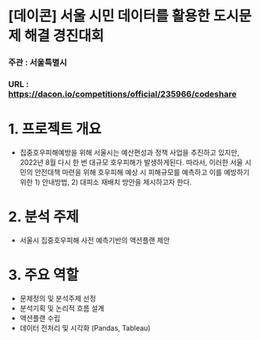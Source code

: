 # [데이콘] 서울 시민 데이터를 활용한 도시문제 해결 경진대회
### 주관 : 서울특별시 
### URL : https://dacon.io/competitions/official/235966/codeshare


# 1. 프로젝트 개요
- 집중호우피해예방을 위해 서울시는 예산편성과 정책 사업을 추진하고 있지만, 2022년 8월 다시 한 번 대규모 호우피해가 발생하게된다. 
  따라서, 이러한 서울 시민의 안전대책 마련을 위해 호우피해 예상 시 피해규모를 예측하고 이를 예방하기 위한 1) 안내방법, 2) 대피소 재배치 방안을 제시하고자 한다.

# 2. 분석 주제
- 서울시 집중호우피해 사전 예측기반의 액션플랜 제안

# 3. 주요 역할
- 문제정의 및 분석주제 선정
- 분석기획 및 논리적 흐름 설계
- 액션플랜 수립
- 데이터 전처리 및 시각화 (Pandas, Tableau)

